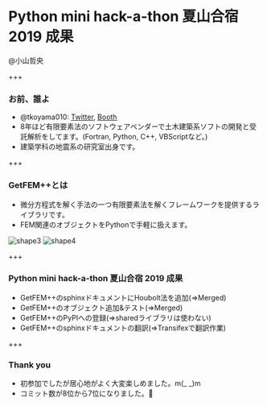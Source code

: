 # Python mini hack-a-thon 夏山合宿 2019 成果

@小山哲央

+++

### お前、誰よ

- @tkoyama010: [Twitter](https://twitter.com/tkoyama010), [Booth](https://tkoyama010.booth.pm/)
- 8年ほど有限要素法のソフトウェアベンダーで土木建築系ソフトの開発と受託解析をしてます。(Fortran, Python, C++, VBScriptなど。)
- 建築学科の地震系の研究室出身です。

+++

### GetFEM++とは

- 微分方程式を解く手法の一つ有限要素法を解くフレームワークを提供するライブラリです。
- FEM関連のオブジェクトをPythonで手軽に扱えます。

![shape3](http://getfem.org/_images/shape3.png)
![shape4](http://getfem.org/_images/shape4.png)

+++

### Python mini hack-a-thon 夏山合宿 2019 成果
- GetFEM++のsphinxドキュメントにHoubolt法を追加(=>Merged)
- GetFEM++のオブジェクト追加&テスト(=>Merged)
- GetFEM++のPyPIへの登録(=>sharedライブラリは使わない)
- GetFEM++のsphinxドキュメントの翻訳(=>Transifexで翻訳作業)

+++

### Thank you
- 初参加でしたが居心地がよく大変楽しめました。m(_ _)m
- コミット数が8位から7位になりました。🎉
